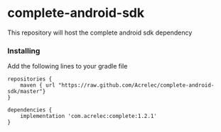 # complete-android-sdk
This repository will host the complete android sdk dependency

### Installing

Add the following lines to your gradle file

```
repositories {
    maven { url "https://raw.github.com/Acrelec/complete-android-sdk/master"}
}

dependencies {
    implementation 'com.acrelec:complete:1.2.1'
}
```
